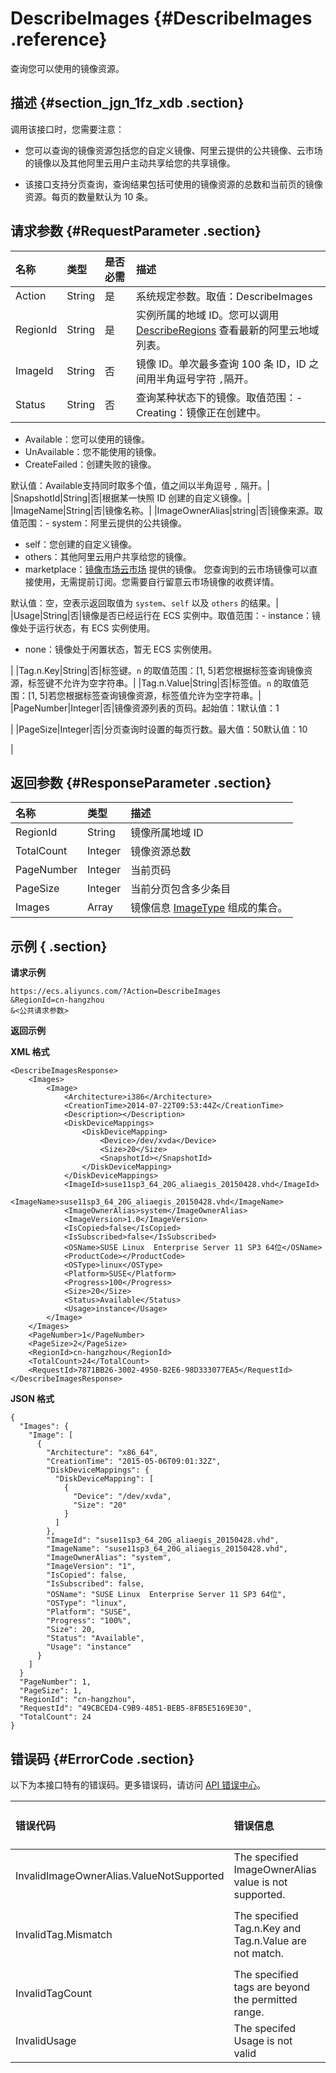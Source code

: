 # DescribeImages {#DescribeImages .reference}

查询您可以使用的镜像资源。

## 描述 {#section_jgn_1fz_xdb .section}

调用该接口时，您需要注意：

-   您可以查询的镜像资源包括您的自定义镜像、阿里云提供的公共镜像、云市场的镜像以及其他阿里云用户主动共享给您的共享镜像。

-   该接口支持分页查询，查询结果包括可使用的镜像资源的总数和当前页的镜像资源。每页的数量默认为 10 条。


## 请求参数 {#RequestParameter .section}

|名称|类型|是否必需|描述|
|:-|:-|:---|:-|
|Action|String|是|系统规定参数。取值：DescribeImages|
|RegionId|String|是|实例所属的地域 ID。您可以调用 [DescribeRegions](intl.zh-CN/API参考/地域/DescribeRegions.md#) 查看最新的阿里云地域列表。|
|ImageId|String|否|镜像 ID。单次最多查询 100 条 ID，ID 之间用半角逗号字符 `,`隔开。|
|Status|String|否|查询某种状态下的镜像。取值范围：-   Creating：镜像正在创建中。
-   Available：您可以使用的镜像。
-   UnAvailable：您不能使用的镜像。
-   CreateFailed：创建失败的镜像。

默认值：Available支持同时取多个值，值之间以半角逗号 `,` 隔开。|
|SnapshotId|String|否|根据某一快照 ID 创建的自定义镜像。|
|ImageName|String|否|镜像名称。|
|ImageOwnerAlias|string|否|镜像来源。取值范围：-   system：阿里云提供的公共镜像。
-   self：您创建的自定义镜像。
-   others：其他阿里云用户共享给您的镜像。
-   marketplace：[镜像市场](https://market.aliyun.com/)[云市场](https://marketplace.alibabacloud.com/) 提供的镜像。 您查询到的云市场镜像可以直接使用，无需提前订阅。您需要自行留意云市场镜像的收费详情。

默认值：空，空表示返回取值为 `system`、`self` 以及 `others` 的结果。|
|Usage|String|否|镜像是否已经运行在 ECS 实例中。取值范围：-   instance：镜像处于运行状态，有 ECS 实例使用。
-   none：镜像处于闲置状态，暂无 ECS 实例使用。

|
|Tag.n.Key|String|否|标签键。`n` 的取值范围：\[1, 5\]若您根据标签查询镜像资源，标签键不允许为空字符串。|
|Tag.n.Value|String|否|标签值。`n` 的取值范围：\[1, 5\]若您根据标签查询镜像资源，标签值允许为空字符串。|
|PageNumber|Integer|否|镜像资源列表的页码。起始值：1默认值：1

|
|PageSize|Integer|否|分页查询时设置的每页行数。最大值：50默认值：10

|

## 返回参数 {#ResponseParameter .section}

|名称|类型|描述|
|:-|:-|:-|
|RegionId|String|镜像所属地域 ID|
|TotalCount|Integer|镜像资源总数|
|PageNumber|Integer|当前页码|
|PageSize|Integer|当前分页包含多少条目|
|Images|Array|镜像信息 [ImageType](intl.zh-CN/API参考/数据类型/ImageType.md#) 组成的集合。|

## 示例 { .section}

**请求示例** 

```
https://ecs.aliyuncs.com/?Action=DescribeImages
&RegionId=cn-hangzhou
&<公共请求参数>
```

**返回示例** 

**XML 格式**

```
<DescribeImagesResponse>
    <Images>
        <Image>
            <Architecture>i386</Architecture>
            <CreationTime>2014-07-22T09:53:44Z</CreationTime>
            <Description></Description>
            <DiskDeviceMappings>
                <DiskDeviceMapping>
                    <Device>/dev/xvda</Device>
                    <Size>20</Size>
                    <SnapshotId></SnapshotId>
                </DiskDeviceMapping>
            </DiskDeviceMappings>
            <ImageId>suse11sp3_64_20G_aliaegis_20150428.vhd</ImageId>            
            <ImageName>suse11sp3_64_20G_aliaegis_20150428.vhd</ImageName>
            <ImageOwnerAlias>system</ImageOwnerAlias>
            <ImageVersion>1.0</ImageVersion>
            <IsCopied>false</IsCopied>
            <IsSubscribed>false</IsSubscribed>
            <OSName>SUSE Linux  Enterprise Server 11 SP3 64位</OSName>
            <ProductCode></ProductCode>
            <OSType>linux</OSType>
            <Platform>SUSE</Platform>
            <Progress>100</Progress>
            <Size>20</Size>
            <Status>Available</Status>
            <Usage>instance</Usage>
        </Image>
    </Images>
    <PageNumber>1</PageNumber>
    <PageSize>2</PageSize>
    <RegionId>cn-hangzhou</RegionId>
    <TotalCount>24</TotalCount>
    <RequestId>7871BB26-3002-4950-B2E6-98D333077EA5</RequestId>
</DescribeImagesResponse>
```

 **JSON 格式** 

```
{
  "Images": {
    "Image": [
      {
        "Architecture": "x86_64",
        "CreationTime": "2015-05-06T09:01:32Z",
        "DiskDeviceMappings": {
          "DiskDeviceMapping": [
            {
              "Device": "/dev/xvda",
              "Size": "20"
            }
          ]
        },
        "ImageId": "suse11sp3_64_20G_aliaegis_20150428.vhd",
        "ImageName": "suse11sp3_64_20G_aliaegis_20150428.vhd",
        "ImageOwnerAlias": "system",
        "ImageVersion": "1",
        "IsCopied": false,
        "IsSubscribed": false,
        "OSName": "SUSE Linux  Enterprise Server 11 SP3 64位",
        "OSType": "linux",
        "Platform": "SUSE",
        "Progress": "100%",
        "Size": 20,
        "Status": "Available",
        "Usage": "instance"
      }
    ]
  }
  "PageNumber": 1,
  "PageSize": 1,
  "RegionId": "cn-hangzhou",
  "RequestId": "49CBCED4-C9B9-4851-BEB5-8FB5E5169E30",
  "TotalCount": 24
}
```

## 错误码 {#ErrorCode .section}

以下为本接口特有的错误码。更多错误码，请访问 [API 错误中心](https://error-center.alibabacloud.com/status/product/Ecs)。

|错误代码|错误信息|HTTP 状态码|说明|
|:---|:---|:-------|:-|
|InvalidImageOwnerAlias.ValueNotSupported|The specified ImageOwnerAlias value is not supported.|400|参数 `ImageOwnerAlias`取值不合法。|
|InvalidTag.Mismatch|The specified Tag.n.Key and Tag.n.Value are not match.|400|指定的 `Tag.n.Key`和 `Tag.n.Value` 必须键值匹配。|
|InvalidTagCount|The specified tags are beyond the permitted range.|400|指定的标签数不能超过五个。|
|InvalidUsage|The specifed Usage is not valid|404|指定的 `Usage` 不合法。|

